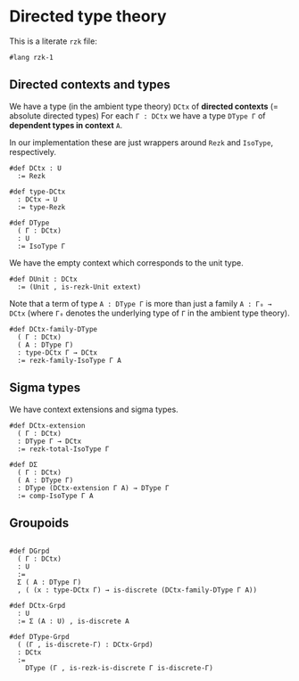 # Directed type theory

This is a literate `rzk` file:

```rzk
#lang rzk-1
```

## Directed contexts and types

We have a type (in the ambient type theory) `DCtx` of **directed contexts** (=
absolute directed types) For each `Γ : DCtx` we have a type `DType Γ` of
**dependent types in context** `A`.

In our implementation these are just wrappers around `Rezk` and `IsoType`,
respectively.

```rzk
#def DCtx : U
  := Rezk

#def type-DCtx
  : DCtx → U
  := type-Rezk

#def DType
  ( Γ : DCtx)
  : U
  := IsoType Γ
```

We have the empty context which corresponds to the unit type.

```rzk
#def DUnit : DCtx
  := (Unit , is-rezk-Unit extext)
```

Note that a term of type `A : DType Γ` is more than just a family
`A : Γ₀ → DCtx` (where `Γ₀` denotes the underlying type of `Γ` in the ambient
type theory).

```rzk
#def DCtx-family-DType
  ( Γ : DCtx)
  ( A : DType Γ)
  : type-DCtx Γ → DCtx
  := rezk-family-IsoType Γ A
```

## Sigma types

We have context extensions and sigma types.

```rzk
#def DCtx-extension
  ( Γ : DCtx)
  : DType Γ → DCtx
  := rezk-total-IsoType Γ

#def DΣ
  ( Γ : DCtx)
  ( A : DType Γ)
  : DType (DCtx-extension Γ A) → DType Γ
  := comp-IsoType Γ A
```

## Groupoids

```rzk

#def DGrpd
  ( Γ : DCtx)
  : U
  :=
  Σ ( A : DType Γ)
  , ( (x : type-DCtx Γ) → is-discrete (DCtx-family-DType Γ A))

#def DCtx-Grpd
  : U
  := Σ (A : U) , is-discrete A

#def DType-Grpd
  ( (Γ , is-discrete-Γ) : DCtx-Grpd)
  : DCtx
  :=
    DType (Γ , is-rezk-is-discrete Γ is-discrete-Γ)
```
